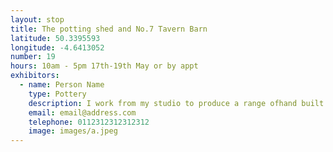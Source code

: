 ```yaml
---
layout: stop
title: The potting shed and No.7 Tavern Barn
latitude: 50.3395593
longitude: -4.6413052
number: 19
hours: 10am - 5pm 17th-19th May or by appt
exhibitors: 
  - name: Person Name
    type: Pottery
    description: I work from my studio to produce a range ofhand built and domestic wheel thrown pottery using
    email: email@address.com
    telephone: 0112312312312312
    image: images/a.jpeg
---
```

